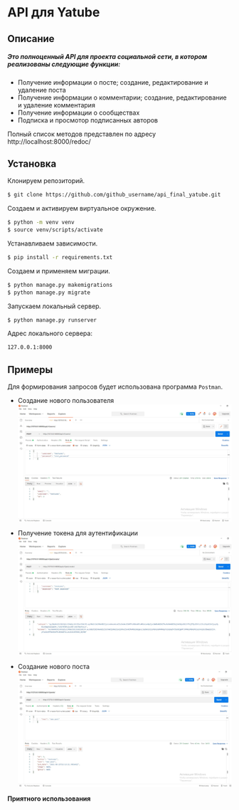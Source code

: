 # API для Yatube

## Описание
##### Это полноценный API для проекта социальной сети, в котором реализованы следующие функции:
- Получение информации о посте; создание, редактирование и удаление поста
- Получение информации о комментарии; создание, редактирование и удаление комментария
- Получение информации о сообществах
- Подписка и просмотор подписанных авторов

Полный список методов представлен по адресу http://localhost:8000/redoc/


## Установка
Клонируем репозиторий.
```sh
$ git clone https://github.com/github_username/api_final_yatube.git
```
Создаем и активируем виртуальное окружение.
```sh
$ python -m venv venv
$ source venv/scripts/activate
```
Устанавливаем зависимости.
```sh
$ pip install -r requirements.txt
```
Создаем и применяем миграции.
```sh
$ python manage.py makemigrations 
$ python manage.py migrate
```
Запускаем локальный сервер.
```sh
$ python manage.py runserver
```
Адрес локального сервера:
```sh
127.0.0.1:8000
```
## Примеры

Для формирования запросов будет использована программа `Postman`.
- Создание нового пользователя
![Создание нового пользователя](https://github.com/klo-kly/pictures/blob/master/API_YATUBE/create_user.jpg)

- Получение токена для аутентификации
![Получение токена для аутентификации](https://github.com/klo-kly/pictures/blob/master/API_YATUBE/jwt_token.jpg)

- Создание нового поста
![Создание нового поста](https://github.com/klo-kly/pictures/blob/master/API_YATUBE/create_post.jpg)



**Приятного использования**
